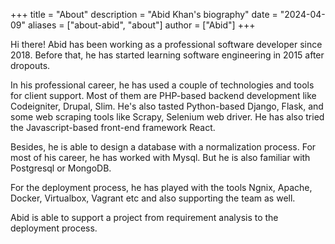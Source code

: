 +++
title = "About"
description = "Abid Khan's biography"
date = "2024-04-09"
aliases = ["about-abid", "about"]
author = ["Abid"]
+++

Hi there! Abid has been working as a professional software developer since 2018. Before that, he has started learning software engineering in 2015 after dropouts.

In his professional career, he has used a couple of technologies and tools for client support. Most of them are PHP-based backend development like Codeigniter, Drupal, Slim. He's also tasted Python-based Django, Flask, and some web scraping tools like Scrapy, Selenium web driver. He has also tried the Javascript-based front-end framework React.

Besides, he is able to design a database with a normalization process. For most of his career, he has worked with Mysql. But he is also familiar with Postgresql or MongoDB.

For the deployment process, he has played with the tools Ngnix, Apache, Docker, Virtualbox, Vagrant etc and also supporting the team as well.

Abid is able to support a project from requirement analysis to the deployment process.
